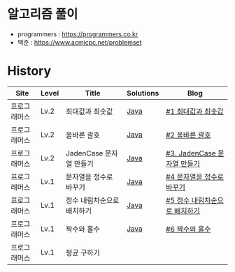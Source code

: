 # 알고리즘 풀이
- programmers : https://programmers.co.kr
- 백준 : https://www.acmicpc.net/problemset

# History
|Site|Level|Title|Solutions|Blog|
|----|-----|------|--------|---------|
|프로그래머스|Lv.2|최대값과 최솟값|[Java](https://github.com/comsuter/algorithm/blob/main/programmers/GetMinMaxString.java)|[#1 최대값과 최솟값](https://devpad.tistory.com/173)|
|프로그래머스|Lv.2|올바른 괄호|[Java](https://github.com/comsuter/algorithm/blob/main/programmers/CorrectParentheses.java)|[#2 올바른 괄호](https://devpad.tistory.com/174)|
|프로그래머스|Lv.2|JadenCase 문자열 만들기|[Java](https://github.com/comsuter/algorithm/blob/main/programmers/JadenCase.java)|[#3. JadenCase 문자열 만들기](https://devpad.tistory.com/176)|
|프로그래머스|Lv.1|문자열을 정수로 바꾸기|[Java](https://github.com/comsuter/algorithm/blob/main/programmers/ConvertStringToInteger.java)|[#4 문자열을 정수로 바꾸기](https://devpad.tistory.com/178)|
|프로그래머스|Lv.1|정수 내림차순으로 배치하기|[Java](https://github.com/comsuter/algorithm/blob/main/programmers/DescendingInteger.java)|[#5 정수 내림차순으로 배치하기](https://devpad.tistory.com/182)|
|프로그래머스|Lv.1|짝수와 홀수|[Java](https://github.com/comsuter/algorithm/blob/main/programmers/EvenOrOdd.java)|[#6 짝수와 홀수](https://devpad.tistory.com/183)|
|프로그래머스|Lv.1|평균 구하기|||

